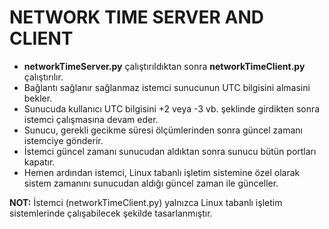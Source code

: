# NETWORK TIME SERVER AND CLIENT

- **networkTimeServer.py** çalıştırıldıktan sonra **networkTimeClient.py** çalıştırılır.
- Bağlantı sağlanır sağlanmaz istemci sunucunun UTC bilgisini almasini bekler. 
- Sunucuda kullanıcı UTC bilgisini +2 veya -3 vb. şeklinde girdikten sonra istemci çalışmasına devam eder.
- Sunucu, gerekli gecikme süresi ölçümlerinden sonra güncel zamanı istemciye gönderir.
- İstemci güncel zamanı sunucudan aldıktan sonra sunucu bütün portları kapatır.
- Hemen ardından istemci, Linux tabanlı işletim sistemine özel olarak sistem zamanını sunucudan aldığı güncel zaman ile günceller.

**NOT:** İstemci (networkTimeClient.py) yalnızca Linux tabanlı işletim sistemlerinde çalışabilecek şekilde tasarlanmıştır.
